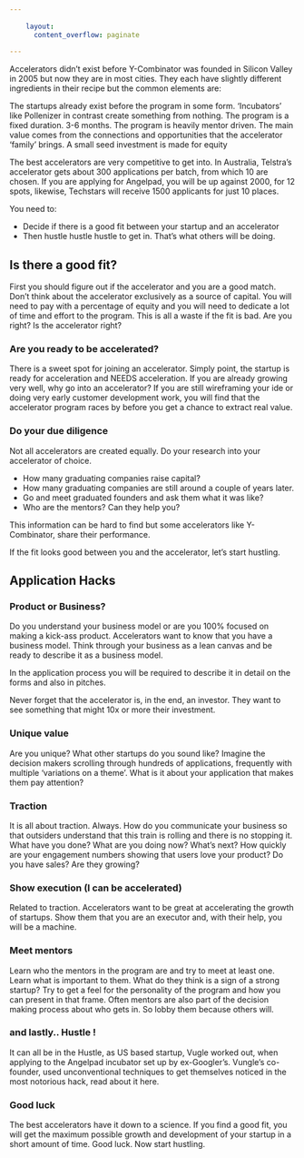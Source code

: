 ```yaml
---
    
    layout:
      content_overflow: paginate
      
---
```


Accelerators didn’t exist before Y-Combinator was founded in Silicon Valley in 2005 but now they are in most cities. They each have slightly different ingredients in their recipe but the common elements are:

The startups already exist before the program in some form. ‘Incubators’ like Pollenizer in contrast create something from nothing.
The program is a fixed duration. 3-6 months.
The program is heavily mentor driven. The main value comes from the connections and opportunities that the accelerator ‘family’ brings.
A small seed investment is made for equity

The best accelerators are very competitive to get into. In Australia, Telstra’s accelerator gets about 300 applications per batch, from which 10 are chosen. If you are applying for Angelpad, you will be up against 2000, for 12 spots, likewise, Techstars will receive 1500 applicants for just 10 places. 

You need to:

- Decide if there is a good fit between your startup and an accelerator
- Then hustle hustle hustle to get in. That’s what others will be doing.

## Is there a good fit?

First you should figure out if the accelerator and you are a good match. Don’t think about the accelerator exclusively as a source of capital. You will need to pay with a percentage of equity and you will need to dedicate a lot of time and effort to the program. This is all a waste if the fit is bad. Are you right? Is the accelerator right?


### Are you ready to be accelerated?

There is a sweet spot for joining an accelerator. Simply point, the startup is ready for acceleration and NEEDS acceleration.  If you are already growing very well, why go into an accelerator? If you are still wireframing your ide or doing very early customer development work, you will find that the accelerator program races by before you get a chance to extract real value.  

### Do your due diligence

Not all accelerators are created equally. Do your research into your accelerator of choice.

- How many graduating companies raise capital?
- How many graduating companies are still around a couple of years later.
- Go and meet graduated founders and ask them what it was like?
- Who are the mentors? Can they help you?

This information can be hard to find but some accelerators like Y-Combinator, share their performance.

If the fit looks good between you and the accelerator, let’s start hustling.

## Application Hacks

### Product or Business?

Do you understand your business model or are you 100% focused on making a kick-ass product. Accelerators want to know that you have a business model. Think through your business as a lean canvas and be ready to describe it as a business model.

In the application process you will be required to describe it in detail on the forms and also in pitches. 

Never forget that the accelerator is, in the end, an investor. They want to see something that might 10x or more their investment.

### Unique value

Are you unique? What other startups do you sound like? Imagine the decision makers scrolling through hundreds of applications, frequently with multiple ‘variations on a theme’. What is it about your application that makes them pay attention?  

### Traction

It is all about traction. Always. How do you communicate your business so that outsiders understand that this train is rolling and there is no stopping it. What have you done? What are you doing now? What’s next? How quickly are your engagement numbers showing that users love your product? Do you have sales? Are they growing?

### Show execution (I can be accelerated)

Related to traction. Accelerators want to be great at accelerating the growth of startups. Show them that you are an executor and, with their help, you will be a machine.

### Meet mentors

Learn who the mentors in the program are and try to meet at least one. Learn what is important to them. What do they think is a sign of a strong startup? Try to get a feel for the personality of the program and how you can present in that frame. Often mentors are also part of the decision making process about who gets in. So lobby them because others will.

### and lastly.. Hustle ! 

It can all be in the Hustle, as US based startup, Vugle worked out, when applying to the Angelpad incubator set up by ex-Googler’s. Vungle’s co-founder, used unconventional techniques to get themselves noticed in the most notorious hack, read about it here. 


### Good luck

The best accelerators have it down to a science. If you find a good fit, you will get the maximum possible growth and development of your startup in a short amount of time. Good luck. Now start hustling.